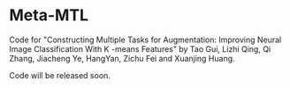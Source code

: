 # Meta-MTL
Code for "Constructing Multiple Tasks for Augmentation: Improving Neural Image Classification With K -means Features" by Tao Gui, Lizhi Qing, Qi Zhang, Jiacheng Ye, HangYan, Zichu Fei and Xuanjing Huang.

Code will be released soon.
